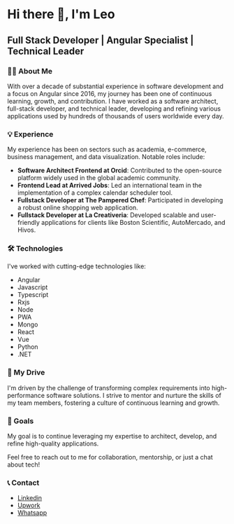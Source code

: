 # Hi there 👋, I'm Leo

## Full Stack Developer | Angular Specialist | Technical Leader

### 👨‍💻 About Me

With over a decade of substantial experience in software development and a focus on Angular since 2016, my journey has been one of continuous learning, growth, and contribution. I have worked as a software architect, full-stack developer, and technical leader, developing and refining various applications used by hundreds of thousands of users worldwide every day.

### 💡 Experience 

My experience has been on sectors such as academia, e-commerce, business management, and data visualization. Notable roles include:

- **Software Architect Frontend at Orcid**: Contributed to the open-source platform widely used in the global academic community. 
- **Frontend Lead at Arrived Jobs**: Led an international team in the implementation of a complex calendar scheduler tool.
- **Fullstack Developer at The Pampered Chef**: Participated in developing a robust online shopping web application.
- **Fullstack Developer at La Creativeria**: Developed scalable and user-friendly applications for clients like Boston Scientific, AutoMercado, and Hivos.


### 🛠️ Technologies

I've worked with cutting-edge technologies like:

- Angular
- Javascript
- Typescript
- Rxjs
- Node
- PWA
- Mongo
- React
- Vue
- Python
- .NET

### 🎯 My Drive 

I'm driven by the challenge of transforming complex requirements into high-performance software solutions. I strive to mentor and nurture the skills of my team members, fostering a culture of continuous learning and growth.

### 🚀 Goals 

My goal is to continue leveraging my expertise to architect, develop, and refine high-quality applications.

Feel free to reach out to me for collaboration, mentorship, or just a chat about tech! 

### 📞 Contact 
- [Linkedin](https://www.linkedin.com/in/soyleo/)
- [Upwork](https://www.upwork.com/freelancers/~01cde1f0ffbae86190)
- [Whatsapp](https://wa.me/+50687059985)
